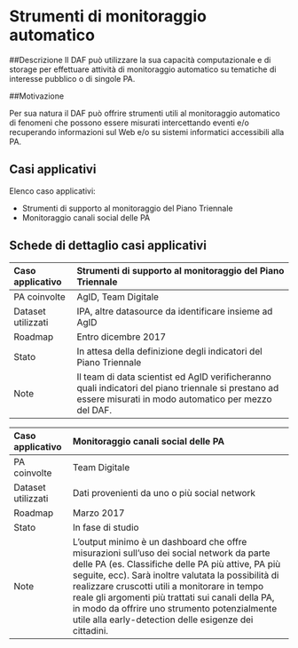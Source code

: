 # Strumenti di monitoraggio automatico


##Descrizione 
Il DAF può utilizzare la sua capacità computazionale e di storage per effettuare attività di monitoraggio automatico su tematiche di interesse pubblico o di singole PA.

##Motivazione

Per sua natura il DAF può offrire strumenti utili al monitoraggio automatico di fenomeni che possono essere misurati intercettando eventi e/o recuperando informazioni sul Web e/o su sistemi informatici accessibili alla PA.

## Casi applicativi

Elenco caso applicativi:

- Strumenti di supporto al monitoraggio del Piano Triennale
- Monitoraggio canali social delle PA


## Schede di dettaglio casi applicativi

| Caso applicativo | Strumenti di supporto al monitoraggio del Piano Triennale |
|:---|:---|
|  PA coinvolte | AgID, Team Digitale |
| Dataset utilizzati | IPA, altre datasource da identificare insieme ad AgID |
| Roadmap | Entro dicembre 2017 |
| Stato | In attesa della definizione degli indicatori del Piano Triennale |
| Note | Il team di data scientist ed AgID verificheranno quali indicatori del piano triennale si prestano ad essere misurati in modo automatico per mezzo del DAF. |

| Caso applicativo | Monitoraggio canali social delle PA |
|:---|:---|
|  PA coinvolte | Team Digitale |
| Dataset utilizzati | Dati provenienti da uno o più social network |
| Roadmap | Marzo 2017 |
| Stato | In fase di studio |
| Note | L’output minimo è un dashboard che offre misurazioni sull’uso dei social network da parte delle PA (es. Classifiche delle PA più attive, PA più seguite, ecc). Sarà inoltre valutata la possibilità di realizzare cruscotti utili a monitorare in tempo reale gli argomenti più trattati sui canali della PA, in modo da offrire uno strumento potenzialmente utile alla early-detection delle esigenze dei cittadini. |
